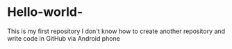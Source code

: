 # Hello-world-
This is my first repository
I don't know how to create another repository and write code in GitHub via Android phone 
